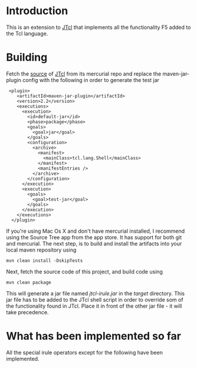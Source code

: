# Introduction

This is an extension to [JTcl](http://jtcl.kenai.com/) that implements all the functionality F5 added to the Tcl language.

# Building

Fetch the [source](https://hg.kenai.com/hg/jtcl~jtcl-main) of [JTcl](http://jtcl.kenai.com/) from its mercurial repo and replace the maven-jar-plugin config with the following in order to generate the test jar 

     <plugin>
        <artifactId>maven-jar-plugin</artifactId>
        <version>2.2</version>
        <executions>
          <execution>
            <id>default-jar</id>
            <phase>package</phase>
            <goals>
              <goal>jar</goal>
            </goals>
            <configuration>
              <archive>
                <manifest>
                  <mainClass>tcl.lang.Shell</mainClass>
                </manifest>
                <manifestEntries />
              </archive>
            </configuration>
          </execution>
          <execution>
            <goals>
              <goal>test-jar</goal>
            </goals>
          </execution>
        </executions>
      </plugin>

If you're using Mac Os X and don't have mercurial installed, I recommend using the Source Tree app from the app store. It has support for both git and mercurial.
The next step, is to build and install the artifacts into your local maven repository using

    mvn clean install -DskipTests
    
Next, fetch the source code of this project, and build code using 

    mvn clean package

This will generate a jar file named *jtcl-irule.jar* in the _target_ directory.
This jar file has to be added to the JTcl shell script in order to override som of the functionality found in JTcl.
Place it in front of the other jar file - it will take precedence.

# What has been implemented so far
All the special irule operators except for the following have been implemented.